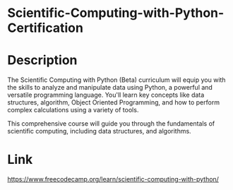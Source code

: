 # Scientific-Computing-with-Python-Certification

# Description

The Scientific Computing with Python (Beta) curriculum will equip you with the skills to analyze and manipulate data using Python, a powerful and versatile programming language. You'll learn key concepts like data structures, algorithm, Object Oriented Programming, and how to perform complex calculations using a variety of tools.

This comprehensive course will guide you through the fundamentals of scientific computing, including data structures, and algorithms.

# Link
https://www.freecodecamp.org/learn/scientific-computing-with-python/
